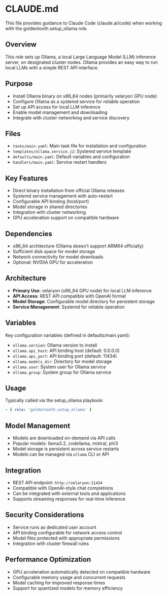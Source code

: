 # CLAUDE.md

This file provides guidance to Claude Code (claude.ai/code) when working with the goldentooth.setup_ollama role.

## Overview

This role sets up Ollama, a local Large Language Model (LLM) inference server, on designated cluster nodes. Ollama provides an easy way to run local LLMs with a simple REST API interface.

## Purpose

- Install Ollama binary on x86_64 nodes (primarily velaryon GPU node)
- Configure Ollama as a systemd service for reliable operation  
- Set up API access for local LLM inference
- Enable model management and downloading
- Integrate with cluster networking and service discovery

## Files

- `tasks/main.yaml`: Main task file for installation and configuration
- `templates/ollama.service.j2`: Systemd service template
- `defaults/main.yaml`: Default variables and configuration
- `handlers/main.yaml`: Service restart handlers

## Key Features

- Direct binary installation from official Ollama releases
- Systemd service management with auto-restart
- Configurable API binding (host/port)
- Model storage in shared directories
- Integration with cluster networking
- GPU acceleration support on compatible hardware

## Dependencies

- x86_64 architecture (Ollama doesn't support ARM64 officially)
- Sufficient disk space for model storage
- Network connectivity for model downloads
- Optional: NVIDIA GPU for acceleration

## Architecture

- **Primary Use**: velaryon (x86_64 GPU node) for local LLM inference
- **API Access**: REST API compatible with OpenAI format
- **Model Storage**: Configurable model directory for persistent storage
- **Service Management**: Systemd for reliable operation

## Variables

Key configuration variables (defined in defaults/main.yaml):
- `ollama.version`: Ollama version to install
- `ollama.api_host`: API binding host (default: 0.0.0.0)
- `ollama.api_port`: API binding port (default: 11434)
- `ollama.models_dir`: Directory for model storage
- `ollama.user`: System user for Ollama service
- `ollama.group`: System group for Ollama service

## Usage

Typically called via the setup_ollama playbook:
```yaml
- { role: 'goldentooth.setup_ollama' }
```

## Model Management

- Models are downloaded on-demand via API calls
- Popular models: llama3.2, codellama, mistral, phi3
- Model storage is persistent across service restarts
- Models can be managed via `ollama` CLI or API

## Integration

- REST API endpoint: `http://velaryon:11434`
- Compatible with OpenAI-style chat completions
- Can be integrated with external tools and applications
- Supports streaming responses for real-time inference

## Security Considerations

- Service runs as dedicated user account
- API binding configurable for network access control
- Model files protected with appropriate permissions
- Integration with cluster firewall rules

## Performance Optimization

- GPU acceleration automatically detected on compatible hardware
- Configurable memory usage and concurrent requests
- Model caching for improved response times
- Support for quantized models for memory efficiency